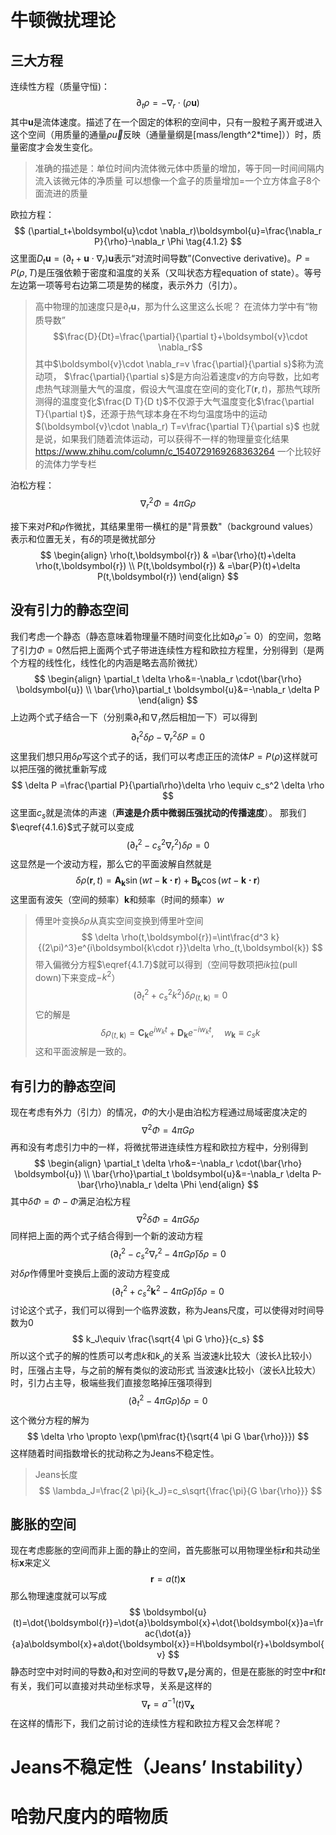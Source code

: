 # 牛顿微扰理论
## 三大方程
连续性方程（质量守恒)：
$$
\partial_t \rho=-\nabla_r\cdot(\rho \boldsymbol{u})\tag{4.1.1}
$$
其中$\boldsymbol{u}$是流体速度。描述了在一个固定的体积的空间中，只有一股粒子离开或进入这个空间（用质量的通量$\rho \vec{u}$反映（通量量纲是[mass/length^2*time]））时，质量密度才会发生变化。
> 准确的描述是：单位时间内流体微元体中质量的增加，等于同一时间间隔内流入该微元体的净质量
> 可以想像一个盒子的质量增加=一个立方体盒子8个面流进的质量

欧拉方程：
$$
(\partial_t+\boldsymbol{u}\cdot \nabla_r)\boldsymbol{u}=\frac{\nabla_r P}{\rho}-\nabla_r \Phi \tag{4.1.2}
$$
这里面$D_t \boldsymbol{u}=(\partial_t+\boldsymbol{u}\cdot \nabla_r)\boldsymbol{u}$表示“对流时间导数”(Convective derivative)。$P=P(\rho,T)$是压强依赖于密度和温度的关系（又叫状态方程equation of state）。等号左边第一项等号右边第二项是势的梯度，表示外力（引力）。
>高中物理的加速度只是$\partial_t \boldsymbol{u}$，那为什么这里这么长呢？
>在流体力学中有“物质导数”
>$$\frac{D}{Dt}=\frac{\partial}{\partial t}+\boldsymbol{v}\cdot \nabla_r$$
>其中$\boldsymbol{v}\cdot \nabla_r=v \frac{\partial}{\partial s}$称为流动项， $\frac{\partial}{\partial s}$是方向沿着速度$v$的方向导数，比如考虑热气球测量大气的温度，假设大气温度在空间的变化$T(\boldsymbol{r},t)$，那热气球所测得的温度变化$\frac{D T}{D t}$不仅源于大气温度变化$\frac{\partial T}{\partial t}$，还源于热气球本身在不均匀温度场中的运动$(\boldsymbol{v}\cdot \nabla_r) T=v\frac{\partial T}{\partial s}$
>也就是说，如果我们随着流体运动，可以获得不一样的物理量变化结果
>https://www.zhihu.com/column/c_1540729169268363264 一个比较好的流体力学专栏

泊松方程：$$\nabla_r^2 \Phi=4\pi G \rho \tag{4.1.3}$$

接下来对$P$和$\rho$作微扰，其结果里带一横杠的是"背景数"（background values）表示和位置无关，有$\delta$的项是微扰部分
$$
\begin{align}
\rho(t,\boldsymbol{r}) & =\bar{\rho}(t)+\delta \rho(t,\boldsymbol{r}) \\
P(t,\boldsymbol{r}) & =\bar{P}(t)+\delta P(t,\boldsymbol{r})
\end{align}
$$
## 没有引力的静态空间

我们考虑一个静态（静态意味着物理量不随时间变化比如$\partial_t \bar{\rho}=0$）的空间，忽略了引力$\Phi=0$然后把上面两个式子带进连续性方程和欧拉方程里，分别得到（是两个方程的线性化，线性化的内涵是略去高阶微扰）
$$
\begin{align}
\partial_t \delta \rho&=-\nabla_r \cdot(\bar{\rho} \boldsymbol{u}) \\
\bar{\rho}\partial_t \boldsymbol{u}&=-\nabla_r \delta P
\end{align}
$$
上边两个式子结合一下（分别乘$\partial_t$和$\nabla_r$然后相加一下）可以得到
$$
\partial_t^2 \delta \rho - \nabla_r^2 \delta P=0 \tag{4.1.6}
$$
这里我们想只用$\delta \rho$写这个式子的话，我们可以考虑正压的流体$P=P(\rho)$这样就可以把压强的微扰重新写成
$$
\delta P =\frac{\partial P}{\partial\rho}\delta \rho \equiv c_s^2 \delta \rho
$$
这里面$c_s$就是流体的声速（**声速是介质中微弱压强扰动的传播速度**）。
那我们$\eqref{4.1.6}$式子就可以变成
$$
(\partial_t^2-c_s^2 \nabla^2_r)\delta \rho=0 \tag{4.1.7}
$$
这显然是一个波动方程，那么它的平面波解自然就是
$$
\delta \rho(\boldsymbol{r},t)=\boldsymbol{A_k}\sin(wt-\boldsymbol{k \cdot r})+\boldsymbol{B_k}\cos(wt-\boldsymbol{k \cdot
 r})
$$
这里面有波矢（空间的频率）$\boldsymbol{k}$和频率（时间的频率）$w$

>傅里叶变换$\delta \rho$从真实空间变换到傅里叶空间
$$
\delta \rho(t,\boldsymbol{r})=\int\frac{d^3 k}{(2\pi)^3}e^{i\boldsymbol{k\cdot r}}\delta \rho_(t,\boldsymbol{k})
$$
带入偏微分方程$\eqref{4.1.7}$就可以得到（空间导数项把$ik$拉(pull down)下来变成$-k^2$）
$$
(\partial_t^2+c_s^2k^2)\delta \rho_(t,\boldsymbol{k})=0
$$
它的解是
$$
\delta \rho_(t,\boldsymbol{k})=\boldsymbol{C_k}e^{iw_kt}+\boldsymbol{D_k}e^{-iw_kt}, \quad w_\boldsymbol{k}\equiv c_sk
$$
这和平面波解是一致的。

## 有引力的静态空间

现在考虑有外力（引力）的情况，$\Phi$的大小是由泊松方程通过局域密度决定的
$$
\nabla^2 \Phi=4\pi G \rho
$$
再和没有考虑引力中的一样，将微扰带进连续性方程和欧拉方程中，分别得到
$$
\begin{align}
\partial_t \delta \rho&=-\nabla_r \cdot(\bar{\rho} \boldsymbol{u}) \\
\bar{\rho}\partial_t \boldsymbol{u}&=-\nabla_r \delta P-\bar{\rho}\nabla_r \delta \Phi
\end{align}
$$
其中$\delta \Phi =\Phi-\bar{\Phi}$满足泊松方程
$$
\nabla^2 \delta\Phi=4\pi G \delta \rho
$$
同样把上面的两个式子结合得到一个新的波动方程
$$
(\partial_t^2-c_s^2 \nabla^2_r-4\pi G \bar{\rho})\delta \rho=0 
$$
对$\delta \rho$作傅里叶变换后上面的波动方程变成
$$
(\partial_t^2+c_s^2 \boldsymbol{k}^2-4\pi G \bar{\rho})\delta \rho=0 
$$
讨论这个式子，我们可以得到一个临界波数，称为Jeans尺度，可以使得对时间导数为0
$$
k_J\equiv \frac{\sqrt{4 \pi G \rho}}{c_s}
$$
所以这个式子的解的性质可以考虑$k$和$k_J$的关系
当波速$k$比较大（波长$\lambda$比较小）时，压强占主导，与之前的解有类似的波动形式
当波速$k$比较小（波长$\lambda$比较大）时，引力占主导，极端些我们直接忽略掉压强项得到
$$
(\partial_t^2-4 \pi G \rho)\delta \rho =0
$$
这个微分方程的解为
$$
\delta \rho \propto \exp(\pm\frac{t}{\sqrt{4 \pi G \bar{\rho}}})
$$
这样随着时间指数增长的扰动称之为Jeans不稳定性。
>Jeans长度
$$
\lambda_J=\frac{2 \pi}{k_J}=c_s\sqrt{\frac{\pi}{G \bar{\rho}}}
$$

## 膨胀的空间

现在考虑膨胀的空间而非上面的静止的空间，首先膨胀可以用物理坐标$\boldsymbol{r}$和共动坐标$\boldsymbol{x}$来定义
$$
\boldsymbol{r}=a(t)\boldsymbol{x}
$$
那么物理速度就可以写成
$$
\boldsymbol{u}(t)=\dot{\boldsymbol{r}}=\dot{a}\boldsymbol{x}+\dot{\boldsymbol{x}}a=\frac{\dot{a}}{a}a\boldsymbol{x}+a\dot{\boldsymbol{x}}=H\boldsymbol{r}+\boldsymbol{v}
$$
静态时空中对时间的导数$\partial_t$和对空间的导数$\nabla_\boldsymbol{r}$是分离的，但是在膨胀的时空中$\boldsymbol{r}$和$t$有关，我们可以直接对共动坐标求导，关系是这样的
$$
\nabla_\boldsymbol{r}=a^{-1}(t)\nabla_{\boldsymbol{x}} \tag{4.1.17}
$$
在这样的情形下，我们之前讨论的连续性方程和欧拉方程又会怎样呢？


# Jeans不稳定性（Jeans’ Instability）


# 哈勃尺度内的暗物质